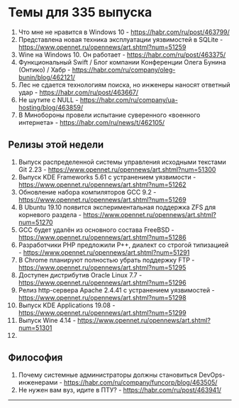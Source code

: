# Темы для 335 выпуска
1. Что мне не нравится в Windows 10 - https://habr.com/ru/post/463799/
1. Представлена новая техника эксплуатации уязвимостей в SQLite - https://www.opennet.ru/opennews/art.shtml?num=51259
1. Wine на Windows 10. Он работает - https://habr.com/ru/post/463375/
1. Функциональный Swift / Блог компании Конференции Олега Бунина (Онтико) / Хабр - https://habr.com/ru/company/oleg-bunin/blog/462121/
1. Лес не сдается технологиям поиска, но инженеры наносят ответный удар - https://habr.com/ru/post/463667/
1. Не шутите с NULL - https://habr.com/ru/company/ua-hosting/blog/463859/
1. В Минобороны провели испытание суверенного «военного интернета» - https://habr.com/ru/news/t/462105/
## Релизы этой недели
1. Выпуск распределенной системы управления исходными текстами Git 2.23 - https://www.opennet.ru/opennews/art.shtml?num=51300
1. Выпуск KDE Frameworks 5.61 с устранением уязвимости - https://www.opennet.ru/opennews/art.shtml?num=51262
1. Обновление набора компиляторов GCC 9.2 - https://www.opennet.ru/opennews/art.shtml?num=51269
1. В Ubuntu 19.10 появится экспериментальная поддержка ZFS для корневого раздела - https://www.opennet.ru/opennews/art.shtml?num=51270
1. GCC будет удалён из основного состава FreeBSD - https://www.opennet.ru/opennews/art.shtml?num=51286
1. Разработчики PHP предложили P++, диалект со строгой типизацией - https://www.opennet.ru/opennews/art.shtml?num=51291
1. В Chrome планируют полностью убрать поддержку FTP - https://www.opennet.ru/opennews/art.shtml?num=51295
1. Доступен дистрибутив Oracle Linux 7.7 - https://www.opennet.ru/opennews/art.shtml?num=51296
1. Релиз http-сервера Apache 2.4.41 с устранением уязвимостей - https://www.opennet.ru/opennews/art.shtml?num=51298
1. Выпуск KDE Applications 19.08 - https://www.opennet.ru/opennews/art.shtml?num=51299
1. Выпуск Wine 4.14 - https://www.opennet.ru/opennews/art.shtml?num=51301
1. 
## Философия
1. Почему системные администраторы должны становиться DevOps-инженерами - https://habr.com/ru/company/funcorp/blog/463505/
1. Не нужен вам вуз, идите в ПТУ? - https://habr.com/ru/post/463941/
---


